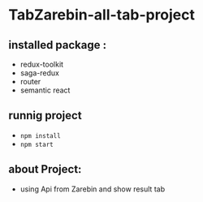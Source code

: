 # TabZarebin-all-tab-project
## installed package :
- redux-toolkit
- saga-redux
- router
- semantic react

## runnig project
- ``` npm install ```
- ``` npm start ```
## about Project:
- using Api from Zarebin and show result tab
